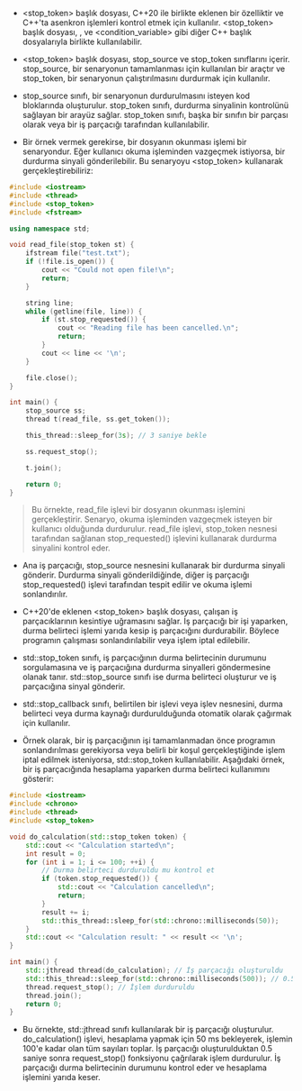 - <stop_token> başlık dosyası, C++20 ile birlikte eklenen bir özelliktir ve C++'ta asenkron işlemleri kontrol etmek için kullanılır. <stop_token> başlık dosyası, <thread>, <future> ve <condition_variable> gibi diğer C++ başlık dosyalarıyla birlikte kullanılabilir.

- <stop_token> başlık dosyası, stop_source ve stop_token sınıflarını içerir. stop_source, bir senaryonun tamamlanması için kullanılan bir araçtır ve stop_token, bir senaryonun çalıştırılmasını durdurmak için kullanılır.

- stop_source sınıfı, bir senaryonun durdurulmasını isteyen kod bloklarında oluşturulur. stop_token sınıfı, durdurma sinyalinin kontrolünü sağlayan bir arayüz sağlar. stop_token sınıfı, başka bir sınıfın bir parçası olarak veya bir iş parçacığı tarafından kullanılabilir.

- Bir örnek vermek gerekirse, bir dosyanın okunması işlemi bir senaryondur. Eğer kullanıcı okuma işleminden vazgeçmek istiyorsa, bir durdurma sinyali gönderilebilir. Bu senaryoyu <stop_token> kullanarak gerçekleştirebiliriz:

```CPP
#include <iostream>
#include <thread>
#include <stop_token>
#include <fstream>

using namespace std;

void read_file(stop_token st) {
    ifstream file("test.txt");
    if (!file.is_open()) {
        cout << "Could not open file!\n";
        return;
    }

    string line;
    while (getline(file, line)) {
        if (st.stop_requested()) {
            cout << "Reading file has been cancelled.\n";
            return;
        }
        cout << line << '\n';
    }

    file.close();
}

int main() {
    stop_source ss;
    thread t(read_file, ss.get_token());

    this_thread::sleep_for(3s); // 3 saniye bekle

    ss.request_stop();

    t.join();

    return 0;
}

```
> Bu örnekte, read_file işlevi bir dosyanın okunması işlemini gerçekleştirir. Senaryo, okuma işleminden vazgeçmek isteyen bir kullanıcı olduğunda durdurulur. read_file işlevi, stop_token nesnesi tarafından sağlanan stop_requested() işlevini kullanarak durdurma sinyalini kontrol eder.

- Ana iş parçacığı, stop_source nesnesini kullanarak bir durdurma sinyali gönderir. Durdurma sinyali gönderildiğinde, diğer iş parçacığı stop_requested() işlevi tarafından tespit edilir ve okuma işlemi sonlandırılır.

- C++20'de eklenen <stop_token> başlık dosyası, çalışan iş parçacıklarının kesintiye uğramasını sağlar. İş parçacığı bir işi yaparken, durma belirteci işlemi yarıda kesip iş parçacığını durdurabilir. Böylece programın çalışması sonlandırılabilir veya işlem iptal edilebilir.

- std::stop_token sınıfı, iş parçacığının durma belirtecinin durumunu sorgulamasına ve iş parçacığına durdurma sinyalleri göndermesine olanak tanır. std::stop_source sınıfı ise durma belirteci oluşturur ve iş parçacığına sinyal gönderir.

- std::stop_callback sınıfı, belirtilen bir işlevi veya işlev nesnesini, durma belirteci veya durma kaynağı durdurulduğunda otomatik olarak çağırmak için kullanılır.

- Örnek olarak, bir iş parçacığının işi tamamlanmadan önce programın sonlandırılması gerekiyorsa veya belirli bir koşul gerçekleştiğinde işlem iptal edilmek isteniyorsa, std::stop_token kullanılabilir. Aşağıdaki örnek, bir iş parçacığında hesaplama yaparken durma belirteci kullanımını gösterir:

```CPP
#include <iostream>
#include <chrono>
#include <thread>
#include <stop_token>

void do_calculation(std::stop_token token) {
    std::cout << "Calculation started\n";
    int result = 0;
    for (int i = 1; i <= 100; ++i) {
        // Durma belirteci durduruldu mu kontrol et
        if (token.stop_requested()) {
            std::cout << "Calculation cancelled\n";
            return;
        }
        result += i;
        std::this_thread::sleep_for(std::chrono::milliseconds(50));
    }
    std::cout << "Calculation result: " << result << '\n';
}

int main() {
    std::jthread thread(do_calculation); // İş parçacığı oluşturuldu
    std::this_thread::sleep_for(std::chrono::milliseconds(500)); // 0.5 saniye bekle
    thread.request_stop(); // İşlem durduruldu
    thread.join();
    return 0;
}

```
- Bu örnekte, std::jthread sınıfı kullanılarak bir iş parçacığı oluşturulur. do_calculation() işlevi, hesaplama yapmak için 50 ms bekleyerek, işlemin 100'e kadar olan tüm sayıları toplar. İş parçacığı oluşturulduktan 0.5 saniye sonra request_stop() fonksiyonu çağrılarak işlem durdurulur. İş parçacığı durma belirtecinin durumunu kontrol eder ve hesaplama işlemini yarıda keser.




